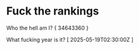 # Fuck the rankings

Who the hell am I?
{ 34643360 }

What fucking year is it?
[ 2025-05-19T02:30:00Z ]
